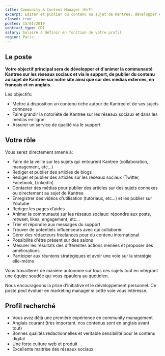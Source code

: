 ```yaml
---
title: Community & Content Manager (H/F)
excerpt: Editer et publier du contenu au sujet de Kantree, développer et animer sa communauté
closed: true
posted: 15/01/2019
contract_type: CDI
salary: Salaire à définir en fonction de votre profil
region: Paris
---
```

## Le poste

**Votre objectif principal sera de développer et d'animer la communauté Kantree sur les réseaux sociaux et via le support, de publier du contenu au sujet de Kantree sur notre site ainsi que sur des médias externes, en français et en anglais.**

Les objectifs:
- Mettre à disposition un contenu riche autour de Kantree et de ses sujets connexes
- Faire grandir la notoriété de Kantree sur les réseaux sociaux et dans les médias en ligne
- Assurer un service de qualité via le support

## Votre rôle

Vous serez directement amené à:
- Faire de la veille sur les sujets qui entourent Kantree (collaboration, management, etc...)
- Rediger et publier des articles de blogs
- Rediger et publier des articles sur les réseaux sociaux (Twitter, Facebook, LinkedIn)
- Contacter des médias pour publier des articles sur des sujets connexes ou directement au sujet de Kantree
- Enregistrer des vidéos d'utilisation (tutoriaux, etc...) et les publier sur Youtube
- Rediger les pages d'aides
- Animer la communauté sur les réseaux sociaux: répondre aux posts, retweet, likes, engagement, etc...
- Trier et répondre aux messages du support
- Trouver de potentiels influenceurs avec qui collaborer
- Gérer des rédacteurs freelances pour du contenu international
- Possibilité d'être présent sur des salons
- Mesurer les résultats des différentes actions menées et proposer des améliorations
- Participer aux réunions stratégiques et avoir une voie sur la stratégie elle-même

Vous travaillerez de manière autonome sur tous ces sujets tout en intégrant une équipe soudée qui vous épaulera au quotidien.

Nous encourageons la prise d'initiative et le développement personnel. Ce poste peut évoluer en marketing manager si cette voie vous intéresse.

## Profil recherché

- Vous avez déjà une première expérience en community management
- Anglais courant (très important, nos contenus sont en anglais avant tout)
- Bonnes qualités rédactionnelles et veritable sensibilité pour le contenu digital
- Une forte culture web et produit
- Excellente maitrise des réseaux sociaux
